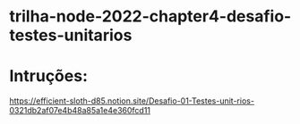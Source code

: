 # trilha-node-2022-chapter4-desafio-testes-unitarios

# Intruções:
https://efficient-sloth-d85.notion.site/Desafio-01-Testes-unit-rios-0321db2af07e4b48a85a1e4e360fcd11
